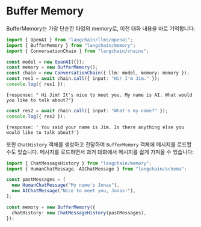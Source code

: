 # Buffer Memory

BufferMemory는 가장 단순한 타입의 memory로, 이전 대화 내용을 바로 기억합니다.

```typescript
import { OpenAI } from "langchain/llms/openai";
import { BufferMemory } from "langchain/memory";
import { ConversationChain } from "langchain/chains";

const model = new OpenAI({});
const memory = new BufferMemory();
const chain = new ConversationChain({ llm: model, memory: memory });
const res1 = await chain.call({ input: "Hi! I'm Jim." });
console.log({ res1 });
```

```shell
{response: " Hi Jim! It's nice to meet you. My name is AI. What would you like to talk about?"}
```

```typescript
const res2 = await chain.call({ input: "What's my name?" });
console.log({ res2 });
```

```shell
{response: ' You said your name is Jim. Is there anything else you would like to talk about?'}
```

또한 `ChatHistory` 객체를 생성하고 전달하여 `BufferMemory` 객체에 메시지를 로드할 수도 있습니다.
메시지를 로드하면서 과거 대화에서 메시지를 쉽게 가져올 수 있습니다:

```typescript
import { ChatMessageHistory } from "langchain/memory";
import { HumanChatMessage, AIChatMessage } from "langchain/schema";

const pastMessages = [
  new HumanChatMessage("My name's Jonas"),
  new AIChatMessage("Nice to meet you, Jonas!"),
];

const memory = new BufferMemory({
  chatHistory: new ChatMessageHistory(pastMessages),
});
```
